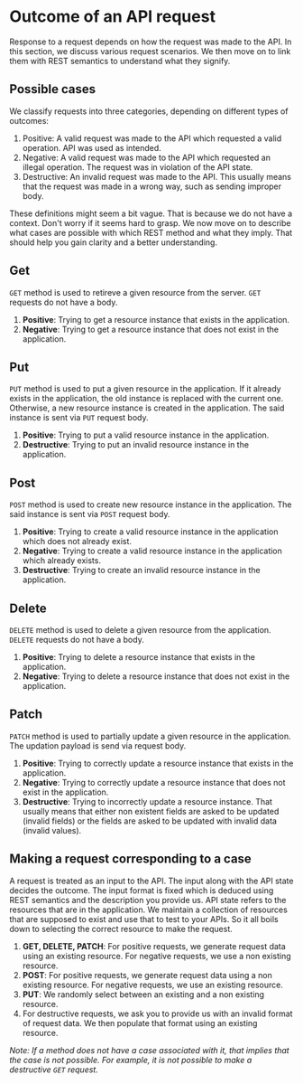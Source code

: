 <!-- TODO: Major refactor- change WE to NIRIKSHAK-->

# Outcome of an API request

Response to a request depends on how the request was made to the API. In this section, we discuss various request scenarios. We then move on to link them with REST semantics to understand what they signify.

## Possible cases

We classify requests into three categories, depending on different types of outcomes:

1. Positive: A valid request was made to the API which requested a valid operation. API was used as intended.
2. Negative: A valid request was made to the API which requested an illegal operation. The request was in violation of the API state.
3. Destructive: An invalid request was made to the API. This usually means that the request was made in a wrong way, such as sending improper body.

These definitions might seem a bit vague. That is because we do not have a context. Don't worry if it seems hard to grasp. We now move on to describe what cases are possible with which REST method and what they imply. That should help you gain clarity and a better understanding.

## Get

`GET` method is used to retireve a given resource from the server. `GET` requests do not have a body.

1. **Positive**: Trying to get a resource instance that exists in the application.
2. **Negative**: Trying to get a resource instance that does not exist in the application.

## Put

`PUT` method is used to put a given resource in the application. If it already exists in the application, the old instance is replaced with the current one. Otherwise, a new resource instance is created in the application. The said instance is sent via `PUT` request body.

1. **Positive**: Trying to put a valid resource instance in the application.
2. **Destructive**: Trying to put an invalid resource instance in the application.

## Post

`POST` method is used to create new resource instance in the application. The said instance is sent via `POST` request body.

1. **Positive**: Trying to create a valid resource instance in the application which does not already exist.
2. **Negative**: Trying to create a valid resource instance in the application which already exists.
3. **Destructive**: Trying to create an invalid resource instance in the application.

## Delete

`DELETE` method is used to delete a given resource from the application. `DELETE` requests do not have a body.

1. **Positive**: Trying to delete a resource instance that exists in the application.
2. **Negative**: Trying to delete a resource instance that does not exist in the application.

## Patch

`PATCH` method is used to partially update a given resource in the application. The updation payload is send via request body.

1. **Positive**: Trying to correctly update a resource instance that exists in the application.
2. **Negative**: Trying to correctly update a resource instance that does not exist in the application.
3. **Destructive**: Trying to incorrectly update a resource instance. That usually means that either non existent fields are asked to be updated (invalid fields) or the fields are asked to be updated with invalid data (invalid values).

## Making a request corresponding to a case

<!-- TODO: add link to api description -->

A request is treated as an input to the API. The input along with the API state decides the outcome. The input format is fixed which is deduced using REST semantics and the description you provide us. API state refers to the resources that are in the application. We maintain a collection of resources that are supposed to exist and use that to test to your APIs. So it all boils down to selecting the correct resource to make the request.

1. **GET, DELETE, PATCH**: For positive requests, we generate request data using an existing resource. For negative requests, we use a non existing resource.
2. **POST**: For positive requests, we generate request data using a non existing resource. For negative requests, we use an existing resource.
3. **PUT**: We randomly select between an existing and a non existing resource.
4. For destructive requests, we ask you to provide us with an invalid format of request data. We then populate that format using an existing resource.

_Note: If a method does not have a case associated with it, that implies that the case is not possible. For example, it is not possible to make a destructive `GET` request._
